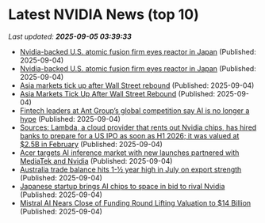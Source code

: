# Latest NVIDIA News (top 10)
_Last updated: **2025-09-05 03:39:33**_

- [Nvidia-backed U.S. atomic fusion firm eyes reactor in Japan](https://biztoc.com/x/4860cb2f5506c7bd) (Published: 2025-09-04)
- [Nvidia-backed U.S. atomic fusion firm eyes reactor in Japan](https://www.japantimes.co.jp/business/2025/09/04/companies/us-nuclear-fusion-firm-eyes-japan-reactor/) (Published: 2025-09-04)
- [Asia markets tick up after Wall Street rebound](https://www.digitaljournal.com/world/asia-markets-tick-up-after-wall-street-rebound/article) (Published: 2025-09-04)
- [Asia Markets Tick Up After Wall Street Rebound](https://www.ibtimes.com/asia-markets-tick-after-wall-street-rebound-3782457) (Published: 2025-09-04)
- [Fintech leaders at Ant Group’s global competition say AI is no longer a hype](http://technode.com/2025/09/04/fintech-leaders-at-ant-groups-global-competition-say-ai-is-no-longer-a-hype/) (Published: 2025-09-04)
- [Sources: Lambda, a cloud provider that rents out Nvidia chips, has hired banks to prepare for a US IPO as soon as H1 2026; it was valued at $2.5B in February](https://biztoc.com/x/d0d295f1d43c302f) (Published: 2025-09-04)
- [Acer targets AI inference market with new launches partnered with MediaTek and Nvidia](https://www.digitimes.com/news/a20250904PD211/acer-ai-inference-chromebook-mediatek-nvidia.html) (Published: 2025-09-04)
- [Australia trade balance hits 1-½ year high in July on export strength](https://finance.yahoo.com/news/australia-trade-balance-hits-1-021608268.html) (Published: 2025-09-04)
- [Japanese startup brings AI chips to space in bid to rival Nvidia](https://biztoc.com/x/c3b6ba8c52a0d6f0) (Published: 2025-09-04)
- [Mistral AI Nears Close of Funding Round Lifting Valuation to $14 Billion](http://www.pymnts.com/artificial-intelligence-2/2025/mistral-ai-nears-close-of-funding-round-lifting-valuation-to-14-billion/) (Published: 2025-09-04)
